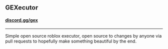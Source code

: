 <h3 style="font-size: 20px">GEXecutor</h3>
<h4><a href="https://discord.gg/gex">discord.gg/gex</a></h4>
<hr>
Simple open source roblox executor, open source to changes by anyone via pull requests to hopefully make something beautiful by the end.
